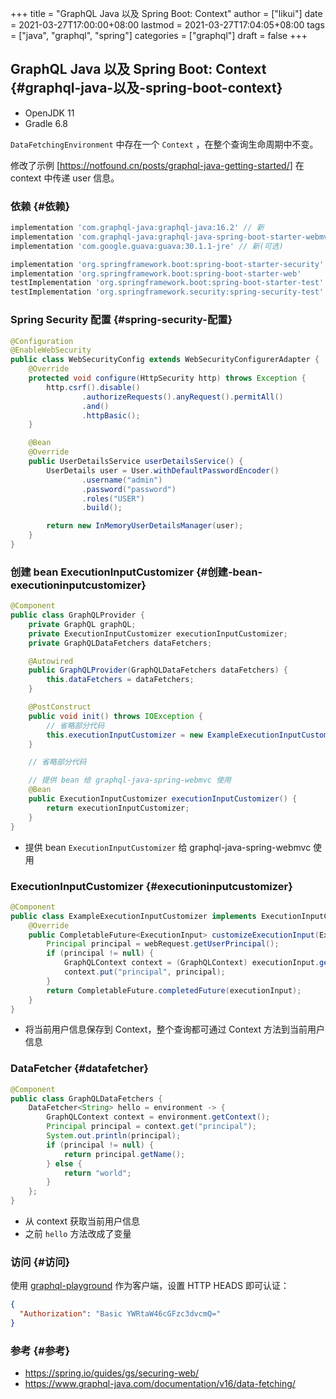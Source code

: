 +++
title = "GraphQL Java 以及 Spring Boot: Context"
author = ["likui"]
date = 2021-03-27T17:00:00+08:00
lastmod = 2021-03-27T17:04:05+08:00
tags = ["java", "graphql", "spring"]
categories = ["graphql"]
draft = false
+++

## GraphQL Java 以及 Spring Boot: Context {#graphql-java-以及-spring-boot-context}

-   OpenJDK 11
-   Gradle 6.8

`DataFetchingEnvironment` 中存在一个 `Context` ，在整个查询生命周期中不变。

修改了示例 [<https://notfound.cn/posts/graphql-java-getting-started/>] 在 context 中传递 user 信息。


### 依赖 {#依赖}

```groovy
implementation 'com.graphql-java:graphql-java:16.2' // 新
implementation 'com.graphql-java:graphql-java-spring-boot-starter-webmvc:2.0' // 新
implementation 'com.google.guava:guava:30.1.1-jre' // 新(可选)

implementation 'org.springframework.boot:spring-boot-starter-security'
implementation 'org.springframework.boot:spring-boot-starter-web'
testImplementation 'org.springframework.boot:spring-boot-starter-test'
testImplementation 'org.springframework.security:spring-security-test'
```


### Spring Security 配置 {#spring-security-配置}

```java
@Configuration
@EnableWebSecurity
public class WebSecurityConfig extends WebSecurityConfigurerAdapter {
    @Override
    protected void configure(HttpSecurity http) throws Exception {
        http.csrf().disable()
                .authorizeRequests().anyRequest().permitAll()
                .and()
                .httpBasic();
    }

    @Bean
    @Override
    public UserDetailsService userDetailsService() {
        UserDetails user = User.withDefaultPasswordEncoder()
                .username("admin")
                .password("password")
                .roles("USER")
                .build();

        return new InMemoryUserDetailsManager(user);
    }
}
```


### 创建 bean ExecutionInputCustomizer {#创建-bean-executioninputcustomizer}

```java
@Component
public class GraphQLProvider {
    private GraphQL graphQL;
    private ExecutionInputCustomizer executionInputCustomizer;
    private GraphQLDataFetchers dataFetchers;

    @Autowired
    public GraphQLProvider(GraphQLDataFetchers dataFetchers) {
        this.dataFetchers = dataFetchers;
    }

    @PostConstruct
    public void init() throws IOException {
        // 省略部分代码
        this.executionInputCustomizer = new ExampleExecutionInputCustomizer();
    }

    // 省略部分代码

    // 提供 bean 给 graphql-java-spring-webmvc 使用
    @Bean
    public ExecutionInputCustomizer executionInputCustomizer() {
        return executionInputCustomizer;
    }
}
```

-   提供 bean `ExecutionInputCustomizer` 给 graphql-java-spring-webmvc 使用


### ExecutionInputCustomizer {#executioninputcustomizer}

```java
@Component
public class ExampleExecutionInputCustomizer implements ExecutionInputCustomizer {
    @Override
    public CompletableFuture<ExecutionInput> customizeExecutionInput(ExecutionInput executionInput, WebRequest webRequest) {
        Principal principal = webRequest.getUserPrincipal();
        if (principal != null) {
            GraphQLContext context = (GraphQLContext) executionInput.getContext();
            context.put("principal", principal);
        }
        return CompletableFuture.completedFuture(executionInput);
    }
}
```

-   将当前用户信息保存到 Context，整个查询都可通过 Context 方法到当前用户信息


### DataFetcher {#datafetcher}

```java
@Component
public class GraphQLDataFetchers {
    DataFetcher<String> hello = environment -> {
        GraphQLContext context = environment.getContext();
        Principal principal = context.get("principal");
        System.out.println(principal);
        if (principal != null) {
            return principal.getName();
        } else {
            return "world";
        }
    };
}
```

-   从 context 获取当前用户信息
-   之前 `hello` 方法改成了变量


### 访问 {#访问}

使用 [graphql-playground](https://github.com/graphql/graphql-playground) 作为客户端，设置 HTTP HEADS 即可认证：

```json
{
  "Authorization": "Basic YWRtaW46cGFzc3dvcmQ="
}
```


### 参考 {#参考}

-   <https://spring.io/guides/gs/securing-web/>
-   <https://www.graphql-java.com/documentation/v16/data-fetching/>
